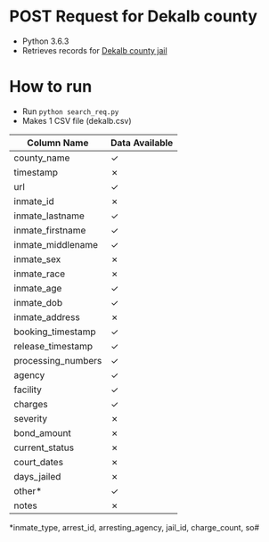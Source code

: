 # POST Request for Dekalb county
* Python 3.6.3
* Retrieves records for [Dekalb county jail](https://ody.dekalbcountyga.gov/app/JailSearch/#/search)

# How to run
* Run ```python search_req.py```
* Makes 1 CSV file (dekalb.csv)

| Column Name       | Data Available
|-------------------|---------------|
| county_name       | ✓ |
| timestamp         | ✗ |
| url               | ✓ |
| inmate_id         | ✗ |
| inmate_lastname   | ✓ |
| inmate_firstname  | ✓ |
| inmate_middlename | ✓ |
| inmate_sex        | ✗ |
| inmate_race       | ✗ |
| inmate_age        | ✓ |
| inmate_dob        | ✓ |
| inmate_address    | ✗ |
| booking_timestamp | ✓ |
| release_timestamp | ✓ |
| processing_numbers| ✓ |
| agency            | ✓ |
| facility          | ✓ |
| charges           | ✓ |
| severity          | ✗ |
| bond_amount       | ✗ |
| current_status    | ✗ |
| court_dates       | ✗ |
| days_jailed       | ✗ |
| other\*           | ✓ |
| notes             | ✗ |

\*inmate_type, arrest_id, arresting_agency, jail_id, charge_count, so#